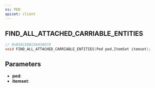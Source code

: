 ```yaml
---
ns: PED
apiset: client
---
```

## FIND_ALL_ATTACHED_CARRIABLE_ENTITIES

```c
// 0xB5ACE8B23A438EC0
void FIND_ALL_ATTACHED_CARRIABLE_ENTITIES(Ped ped,ItemSet itemset);
```


## Parameters
* **ped**:
* **itemset**:




